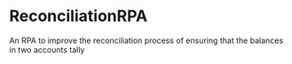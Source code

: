 # ReconciliationRPA
An RPA to improve the reconciliation process of ensuring that the balances in two accounts tally
